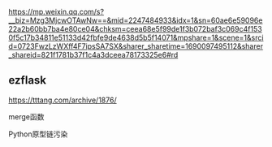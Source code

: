 https://mp.weixin.qq.com/s?__biz=Mzg3MjcwOTAwNw==&mid=2247484933&idx=1&sn=60ae6e59096e22a2b60bb7ba4e80ce04&chksm=ceea68e5f99de1f3b072baf3c069c4f1530f5c17b34811e51133d42fbfe9de4638d5b5f14071&mpshare=1&scene=1&srcid=0723FwzLzWXff4F7ipsSA7SX&sharer_sharetime=1690097495112&sharer_shareid=821f1781b37f1c4a3dceea78173325e6#rd

## ezflask

https://tttang.com/archive/1876/

merge函数

Python原型链污染
